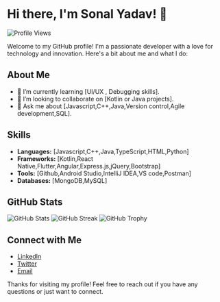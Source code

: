 # Hi there, I'm Sonal Yadav! 👋

![Profile Views](https://komarev.com/ghpvc/?username=sonalyadav1&color=blue)

Welcome to my GitHub profile! I'm a passionate developer with a love for technology and innovation. Here's a bit about me and what I do:

## About Me

- 🌱 I’m currently learning [UI/UX , Debugging skills].
- 👯 I’m looking to collaborate on [Kotlin or Java projects].
- 💬 Ask me about [Javascript,C++,Java,Version control,Agile development,SQL].

## Skills

- **Languages:** [Javascript,C++,Java,TypeScript,HTML,Python]
- **Frameworks:** [Kotlin,React Native,Flutter,Angular,Express.js,jQuery,Bootstrap]
- **Tools:** [Github,Android Studio,IntelliJ IDEA,VS code,Postman]
- **Databases:** [MongoDB,MySQL]


## GitHub Stats
![GitHub Stats](https://github-readme-stats.vercel.app/api?username=sonalyadav1&show_icons=true&theme=radical)
![GitHub Streak](https://github-readme-streak-stats.herokuapp.com/?user=sonalyadav1&theme=dark)
![GitHub Trophy](https://github-profile-trophy.vercel.app/?username=sonalyadav1&theme=onedark)


## Connect with Me

- [LinkedIn](www.linkedin.com/in/sonal-yadav-193471238)
- [Twitter](https://x.com/SonalYa944317)
- [Email](sonal.y6390@gmail.com)


Thanks for visiting my profile! Feel free to reach out if you have any questions or just want to connect.

